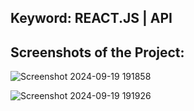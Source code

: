 ## Keyword: REACT.JS | API

## Screenshots of the Project:
![Screenshot 2024-09-19 191858](https://github.com/user-attachments/assets/ff66199e-c264-42e5-a46a-b62d283dba29)

![Screenshot 2024-09-19 191926](https://github.com/user-attachments/assets/c29eec2f-4561-47d3-9c18-5df89438ca44)

